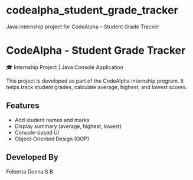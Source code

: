 # codealpha_student_grade_tracker
Java internship project for CodeAlpha – Student Grade Tracker
# CodeAlpha - Student Grade Tracker

🎓 Internship Project | Java Console Application

This project is developed as part of the CodeAlpha internship program. It helps track student grades, calculate average, highest, and lowest scores.

## Features
- Add student names and marks
- Display summary (average, highest, lowest)
- Console-based UI
- Object-Oriented Design (OOP)

## Developed By
Felberta Donna S B

